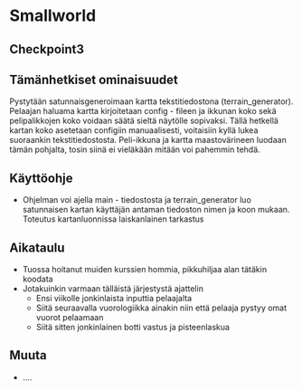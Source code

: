 # Smallworld

## Checkpoint3 

## Tämänhetkiset ominaisuudet

Pystytään satunnaisgeneroimaan kartta tekstitiedostona (terrain_generator). Pelaajan haluama kartta kirjoitetaan config - fileen ja ikkunan koko sekä pelipalikkojen koko voidaan säätä sieltä näytölle sopivaksi. Tällä hetkellä kartan koko asetetaan configiin manuaalisesti, voitaisiin kyllä lukea suoraankin tekstitiedostosta. Peli-ikkuna ja kartta maastovärineen luodaan tämän pohjalta, tosin siinä ei vieläkään mitään voi pahemmin tehdä.

## Käyttöohje

  - Ohjelman voi ajella main - tiedostosta ja terrain_generator luo satunnaisen kartan käyttäjän antaman tiedoston nimen ja     koon mukaan. Toteutus kartanluonnissa laiskanlainen tarkastus

## Aikataulu

  - Tuossa hoitanut muiden kurssien hommia, pikkuhiljaa alan tätäkin koodata
  - Jotakuinkin varmaan tälläistä järjestystä ajattelin
      - Ensi viikolle jonkinlaista inputtia pelaajalta
      - Siitä seuraavalla vuorologiikka ainakin niin että pelaaja pystyy omat vuorot pelaamaan
      - Siitä sitten jonkinlainen botti vastus ja pisteenlaskua

## Muuta

  - ....
